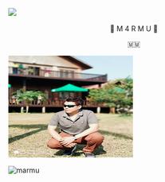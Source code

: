 [![](https://img.shields.io/badge/M4RMU-B4BY_DR4G0N-orange?style=for-the-badge&logoColor=red&labelColor=black)](https://github.com/B4BY-DG) 
              
 
<p align="center"> 🍁 M 4 R M U 🍁</p>
<p align="center"> 🇲🇲 </p>

<img src="IMG_20200428_000058.jpg" alt="hackerpro_logo" height="205" width="250"> 



![marmu](https://myoctocat.com/assets/images/base-octocat.svg)

<!---
B4BY-DG/B4BY-DG is a ✨ special ✨ repository because its `README.md` (this file) appears on your GitHub profile.
You can click the Preview link to take a look at your changes.
--->

